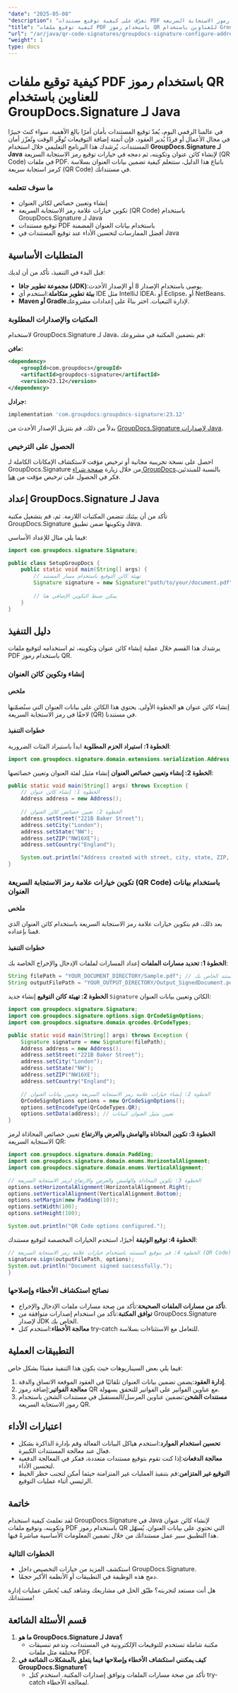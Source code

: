 ```yaml
---
"date": "2025-05-08"
"description": "تعرّف على كيفية توقيع مستندات PDF بتضمين بيانات العنوان في رموز الاستجابة السريعة (QR code) باستخدام GroupDocs.Signature لجافا. سهّل عملية توقيع مستنداتك."
"title": "كيفية توقيع ملفات PDF باستخدام رموز QR للعناوين باستخدام GroupDocs.Signature لـ Java"
"url": "/ar/java/qr-code-signatures/groupdocs-signature-configure-address-qr-codes-pdf-java/"
"weight": 1
type: docs
---
```

# كيفية توقيع ملفات PDF باستخدام رموز QR للعناوين باستخدام GroupDocs.Signature لـ Java

في عالمنا الرقمي اليوم، يُعدّ توقيع المستندات بأمان أمرًا بالغ الأهمية. سواء كنتَ خبيرًا في مجال الأعمال أو فردًا يُدير العقود، فإن أتمتة إضافة التوقيعات تُوفّر الوقت وتُعزّز أمان المستندات. يُرشدك هذا البرنامج التعليمي خلال استخدام **GroupDocs.Signature لـ Java** لإنشاء كائن عنوان وتكوينه، ثم دمجه في خيارات توقيع رمز الاستجابة السريعة (QR Code) في ملفات PDF. باتباع هذا الدليل، ستتعلم كيفية تضمين بيانات العنوان بسلاسة كرمز استجابة سريعة (QR Code) في مستنداتك.

### ما سوف تتعلمه
- إنشاء وتعيين خصائص لكائن العنوان
- تكوين خيارات علامة رمز الاستجابة السريعة (QR Code) باستخدام GroupDocs.Signature لـ Java
- توقيع مستندات PDF باستخدام بيانات العنوان المضمنة
- أفضل الممارسات لتحسين الأداء عند توقيع المستندات في Java

## المتطلبات الأساسية

قبل البدء في التنفيذ، تأكد من أن لديك:

- **مجموعة تطوير جافا (JDK)**:يوصى باستخدام الإصدار 8 أو الإصدار الأحدث.
- **بيئة تطوير متكاملة**:استخدم أي IDE مثل IntelliJ IDEA، أو Eclipse، أو NetBeans.
- **Maven أو Gradle**لإدارة التبعيات. اختر بناءً على إعدادات مشروعك.

### المكتبات والإصدارات المطلوبة

لاستخدام GroupDocs.Signature لـ Java، قم بتضمين المكتبة في مشروعك:

**مافن:**
```xml
<dependency>
    <groupId>com.groupdocs</groupId>
    <artifactId>groupdocs-signature</artifactId>
    <version>23.12</version>
</dependency>
```

**جرادل:**
```gradle
implementation 'com.groupdocs:groupdocs-signature:23.12'
```

بدلاً من ذلك، قم بتنزيل الإصدار الأحدث من [GroupDocs.Signature لإصدارات Java](https://releases.groupdocs.com/signature/java/).

### الحصول على الترخيص

احصل على نسخة تجريبية مجانية أو ترخيص مؤقت لاستكشاف الإمكانات الكاملة لـ GroupDocs.Signature من خلال زيارة [صفحة شراء GroupDocs](https://purchase.groupdocs.com/buy)بالنسبة للمبتدئين، فكر في الحصول على ترخيص مؤقت من [هنا](https://purchase.groupdocs.com/temporary-license/).

## إعداد GroupDocs.Signature لـ Java

تأكد من أن بيئتك تتضمن المكتبات اللازمة. ثم، قم بتشغيل مكتبة GroupDocs.Signature وتكوينها ضمن تطبيق Java.

فيما يلي مثال للإعداد الأساسي:
```java
import com.groupdocs.signature.Signature;

public class SetupGroupDocs {
    public static void main(String[] args) {
        // تهيئة كائن التوقيع باستخدام مسار المستند
        Signature signature = new Signature("path/to/your/document.pdf");
        
        // يمكن ضبط التكوين الإضافي هنا
    }
}
```

## دليل التنفيذ

يرشدك هذا القسم خلال عملية إنشاء كائن عنوان وتكوينه، ثم استخدامه لتوقيع ملفات PDF باستخدام رموز QR.

### إنشاء وتكوين كائن العنوان
#### ملخص
إنشاء كائن عنوان هو الخطوة الأولى. يحتوي هذا الكائن على بيانات العنوان التي سنُضمّنها لاحقًا في رمز الاستجابة السريعة (QR) في مستندنا.

#### خطوات التنفيذ
**الخطوة 1: استيراد الحزم المطلوبة**
ابدأ باستيراد الفئات الضرورية:
```java
import com.groupdocs.signature.domain.extensions.serialization.Address;
```

**الخطوة 2: إنشاء وتعيين خصائص العنوان**
إنشاء مثيل لفئة العنوان وتعيين خصائصها:
```java
public static void main(String[] args) throws Exception {
    // الخطوة 1: إنشاء كائن عنوان
    Address address = new Address();
    
    // الخطوة 2: تعيين خصائص كائن العنوان
    address.setStreet("221B Baker Street");
    address.setCity("London");
    address.setState("NW");
    address.setZIP("NW16XE");
    address.setCountry("England");

    System.out.println("Address created with street, city, state, ZIP, and country.");
}
```
### تكوين خيارات علامة رمز الاستجابة السريعة (QR Code) باستخدام بيانات العنوان
#### ملخص
بعد ذلك، قم بتكوين خيارات علامة رمز الاستجابة السريعة باستخدام كائن العنوان الذي قمنا بإعداده.

#### خطوات التنفيذ
**الخطوة 1: تحديد مسارات الملفات**
إعداد المسارات لملفات الإدخال والإخراج الخاصة بك:
```java
String filePath = "YOUR_DOCUMENT_DIRECTORY/Sample.pdf"; // استبدل بمسار المستند الخاص بك
String outputFilePath = "YOUR_OUTPUT_DIRECTORY/Output_SignedDocument.pdf"; // استبدل بمسار الإخراج المطلوب
```

**الخطوة 2: تهيئة كائن التوقيع**
إنشاء جديد `Signature` الكائن وتعيين بيانات العنوان:
```java
import com.groupdocs.signature.Signature;
import com.groupdocs.signature.options.sign.QrCodeSignOptions;
import com.groupdocs.signature.domain.qrcodes.QrCodeTypes;

public static void main(String[] args) throws Exception {
    Signature signature = new Signature(filePath);
    Address address = new Address();
    address.setStreet("221B Baker Street");
    address.setCity("London");
    address.setState("NW");
    address.setZIP("NW16XE");
    address.setCountry("England");

    // الخطوة 2: إنشاء خيارات علامة رمز الاستجابة السريعة وتعيين بيانات العنوان
    QrCodeSignOptions options = new QrCodeSignOptions();
    options.setEncodeType(QrCodeTypes.QR);
    options.setData(address); // تعيين مثيل العنوان كبيانات
}
```
**الخطوة 3: تكوين المحاذاة والهامش والعرض والارتفاع**
تعيين خصائص المحاذاة لرمز الاستجابة السريعة QR:
```java
import com.groupdocs.signature.domain.Padding;
import com.groupdocs.signature.domain.enums.HorizontalAlignment;
import com.groupdocs.signature.domain.enums.VerticalAlignment;

// الخطوة 3: تكوين المحاذاة والهامش والعرض والارتفاع لرمز الاستجابة السريعة
options.setHorizontalAlignment(HorizontalAlignment.Right);
options.setVerticalAlignment(VerticalAlignment.Bottom);
options.setMargin(new Padding(10));
options.setWidth(100);
options.setHeight(100);

System.out.println("QR Code options configured.");
```
**الخطوة 4: توقيع الوثيقة**
أخيرًا، استخدم الخيارات المخصصة لتوقيع مستندك:
```java
// الخطوة 4: قم بتوقيع المستند باستخدام خيارات علامة رمز الاستجابة السريعة (QR Code) المُهيأة
signature.sign(outputFilePath, options);
System.out.println("Document signed successfully.");
}
```
### نصائح استكشاف الأخطاء وإصلاحها
- **تأكد من مسارات الملفات الصحيحة**:تأكد من صحة مسارات ملفات الإدخال والإخراج.
- **توافق المكتبة**:تأكد من استخدام إصدارات متوافقة من GroupDocs.Signature لإصدار JDK الخاص بك.
- **معالجة الأخطاء**:استخدم كتل try-catch للتعامل مع الاستثناءات بسلاسة.

## التطبيقات العملية
فيما يلي بعض السيناريوهات حيث يكون هذا التنفيذ مفيدًا بشكل خاص:
1. **إدارة العقود**:يضمن تضمين بيانات العنوان تلقائيًا في العقود الموقعة الاتساق والدقة.
2. **معالجة الفواتير**:إضافة رموز QR مع عناوين الفواتير على الفواتير للتحقق بسهولة.
3. **مستندات الشحن**:تضمين عناوين المرسل/المستقبل في مستندات الشحن باستخدام رموز الاستجابة السريعة QR.

## اعتبارات الأداء
- **تحسين استخدام الموارد**:استخدم هياكل البيانات الفعالة وقم بإدارة الذاكرة بشكل فعال عند معالجة المستندات الكبيرة.
- **معالجة الدفعات**:إذا كنت تقوم بتوقيع مستندات متعددة، ففكر في المعالجة الدفعية لتحسين الأداء.
- **التوقيع غير المتزامن**:قم بتنفيذ العمليات غير المتزامنة حيثما أمكن لتجنب حظر الخيط الرئيسي أثناء عمليات التوقيع.

## خاتمة
لقد تعلمتَ كيفية استخدام GroupDocs.Signature في Java لإنشاء كائن عنوان وتكوينه، وتوقيع ملفات PDF باستخدام رموز QR التي تحتوي على بيانات العنوان. يُسهّل هذا التطبيق سير عمل مستنداتك من خلال تضمين المعلومات الأساسية مباشرةً فيها.

### الخطوات التالية
- استكشف المزيد من خيارات التخصيص داخل GroupDocs.Signature.
- دمج هذه الوظيفة في التطبيقات أو الأنظمة الأكبر حجمًا.

هل أنت مستعد لتجربته؟ طبّق الحل في مشاريعك وشاهد كيف يُحسّن عمليات إدارة مستنداتك!

## قسم الأسئلة الشائعة
1. **ما هو GroupDocs.Signature لـ Java؟**
   - مكتبة شاملة تستخدم للتوقيعات الإلكترونية في المستندات، وتدعم تنسيقات مختلفة مثل ملفات PDF.
2. **كيف يمكنني استكشاف الأخطاء وإصلاحها فيما يتعلق بالمشكلات الشائعة في GroupDocs.Signature؟**
   - تأكد من صحة مسارات الملفات وتوافق إصدارات المكتبة. استخدم كتل try-catch لمعالجة الأخطاء.